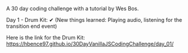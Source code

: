 A 30 day coding challenge with a tutorial by Wes Bos.

Day 1 - Drum Kit: ✔ (New things learned: Playing audio, listening for the transition end event)

Here is the link for the Drum Kit: https://hbence97.github.io/30DayVanillaJSCodingChallenge/day_01/
